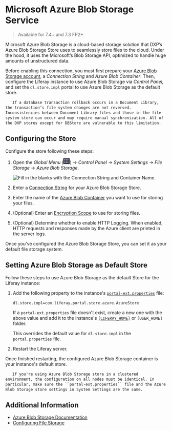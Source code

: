 # Microsoft Azure Blob Storage Service

> Available for 7.4+ and 7.3 FP2+  

Microsoft Azure Blob Storage is a cloud-based storage solution that DXP’s Azure Blob Storage Store uses to seamlessly store files to the cloud. Under the hood, it uses the Microsoft’s Blob Storage API, optimized to handle huge amounts of unstructured data.

Before enabling this connection, you must first prepare your [Azure Blob Storage account](https://docs.microsoft.com/en-us/azure/storage/common/storage-account-create?toc=%2Fazure%2Fstorage%2Fblobs%2Ftoc.json&tabs=azure-portal), a *Connection String* and *Azure Blob Container*.  Then, configure the Liferay instance to use Azure Blob Storage via *Control Panel*, and set the `dl.store.impl` portal to use Azure Blob Storage as the default store. 

```warning::
   If a database transaction rollback occurs in a Document Library, the transaction’s file system changes are not reversed. Inconsistencies between Document Library files and those in the file system store can occur and may require manual synchronization. All of the DXP stores except for DBStore are vulnerable to this limitation.
```
<!--We choose to put this "warning" up here because we saw a pattern in another documentation (Google Cloud Storage) and judged that this would be a better fit here. -->

## Configuring the Store

Configure the store following these steps:

1. Open the *Global Menu* (![Global Menu](../../../images/icon-applications-menu.png)) &rarr; *Control Panel* &rarr; *System Settings* &rarr; *File Storage* &rarr; *Azure Blob Storage*.

   ![Fill in the blanks with the Connection String and Container Name.](./images/01.png)  

1. Enter a [Connection String](https://docs.microsoft.com/en-us/azure/storage/common/storage-configure-connection-string) for your Azure Blob Storage Store. 

1. Enter the name of the [Azure Blob Container](https://docs.microsoft.com/en-us/azure/storage/blobs/storage-blob-container-create?tabs=dotnet) you want to use for storing your files.

1. (Optional) Enter an [Encryption Scope](https://docs.microsoft.com/en-us/azure/storage/blobs/encryption-scope-overview) to use for storing files. 

1. (Optional) Determine whether to enable HTTP Logging. When enabled, HTTP requests and responses made by the Azure client are printed in the server logs.

Once you’ve configured the Azure Blob Storage Store, you can set it as your default file storage system.

## Setting Azure Blob Storage as Default Store

Follow these steps to use Azure Blob Storage as the default Store for the Liferay instance:

1. Add the following property to the instance's [`portal-ext.properties`](../../../installation-and-upgrades/reference/portal-properties.md) file:

   ```properties
   dl.store.impl=com.liferay.portal.store.azure.AzureStore
   ```

   If a `portal-ext.properties` file doesn't exist, create a new one with the above value and add it to the instance's [`[LIFERAY_HOME]`](../../../installation-and-upgrades/reference/liferay-home.md) or `[USER_HOME]` folder.

   This overrides the default value for `dl.store.impl` in the `portal.properties` file.

1. Restart the Liferay server.

Once finished restarting, the configured Azure Blob Storage container is your instance's default store.

```important::
   If you're using Azure Blob Storage store in a clustered environment, the configuration on all nodes must be identical. In particular, make sure the ``portal-ext.properties`` file and the Azure Blob Storage store settings in System Settings are the same. 
```
## Additional Information

* [Azure Blob Storage Documentation](https://docs.microsoft.com/en-us/azure/storage/blobs/)
* [Configuring File Storage](../configuring-file-storage.md)
